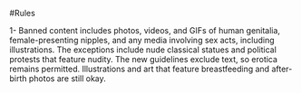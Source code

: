 #Rules

1- Banned content includes photos, videos, and GIFs of human genitalia, female-presenting nipples, and any media involving sex acts, including illustrations. The exceptions include nude classical statues and political protests that feature nudity. The new guidelines exclude text, so erotica remains permitted. Illustrations and art that feature breastfeeding and after-birth photos are still okay.
